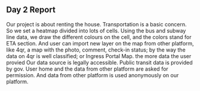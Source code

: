 ## Day 2 Report

Our project is about renting the house. Transportation is a basic concern. So we set a heatmap divided into lots of cells. Using the bus and subway line data, we draw the different colours on the cell, and the colors stand for ETA section. And user can import new layer on the map from other platform, like 4qr, a map with the photo, comment, check-in status; by the way the data on 4qr is well classified; or Ingress Portal Map.
the more data the user provied 
Our data source is legally accessible.
Public transit data is provided by gov. User home and the data from other platform are asked for permission. And data from other platform is used anonymously on our platform. 